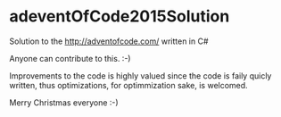 # adeventOfCode2015Solution
Solution to the http://adventofcode.com/ written in C#

Anyone can contribute to this. :-)

Improvements to the code is highly valued since the code is faily quicly written, thus optimizations, for optimmization sake, is welcomed.

Merry Christmas everyone :-)
